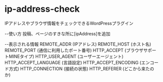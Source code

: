 # ip-address-check
IPアドレスやブラウザ情報をチェックできるWordPressプラグイン

--使い方
投稿、ページのすきな所に[ipAddress]を追加

--表示される情報
REMOTE_ADDR (IPアドレス)
REMOTE_HOST (ホスト名)
REMOTE_PORT (通信に利用したポート番号)
HTTP_ACCEPT (ブラウザサポートMINEタイプ)
HTTP_USER_AGENT (ユーザーエージェント)
HTTP_ACCEPT_LANGUAGE (言語設定)
HTTP_ACCEPT_ENCODING (エンコード方式)
HTTP_CONNECTION (接続の状態)
HTTP_REFERER (どこから来たのか)

